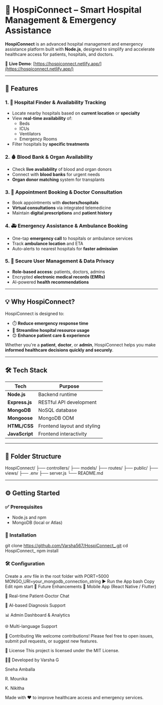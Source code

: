 # 🏥 **HospiConnect** – Smart Hospital Management & Emergency Assistance

**HospiConnect** is an advanced hospital management and emergency assistance platform built with **Node.js**, designed to simplify and accelerate healthcare access for patients, hospitals, and doctors.

🔗 **Live Demo**: [https://hospiconnect.netlify.app/](https://hospiconnect.netlify.app/)

---

## 🚀 **Features**

### 1. 🏨 **Hospital Finder & Availability Tracking**
- Locate nearby hospitals based on **current location** or **specialty**
- View **real-time availability** of:
  - Beds
  - ICUs
  - Ventilators
  - Emergency Rooms
- Filter hospitals by **specific treatments**

### 2. 🩸 **Blood Bank & Organ Availability**
- Check **live availability** of blood and organ donors
- Connect with **blood banks** for urgent needs
- **Organ donor matching** system for transplants

### 3. 📅 **Appointment Booking & Doctor Consultation**
- Book appointments with **doctors/hospitals**
- **Virtual consultations** via integrated telemedicine
- Maintain **digital prescriptions** and **patient history**

### 4. 🚑 **Emergency Assistance & Ambulance Booking**
- One-tap **emergency call** to hospitals or ambulance services
- Track **ambulance location** and ETA
- Auto-alerts to nearest hospitals for **faster admission**

### 5. 🔐 **Secure User Management & Data Privacy**
- **Role-based access**: patients, doctors, admins
- Encrypted **electronic medical records (EMRs)**
- AI-powered **health recommendations**

---

## 💡 **Why HospiConnect?**

HospiConnect is designed to:
- ⏱️ **Reduce emergency response time**
- 🏥 **Streamline hospital resource usage**
- 😊 **Enhance patient care & experience**

Whether you're a **patient**, **doctor**, or **admin**, HospiConnect helps you make **informed healthcare decisions quickly and securely**.

---

## 🛠️ **Tech Stack**

| Tech         | Purpose                                |
|--------------|----------------------------------------|
| **Node.js**  | Backend runtime                        |
| **Express.js** | RESTful API development               |
| **MongoDB**  | NoSQL database                         |
| **Mongoose** | MongoDB ODM                            |
| **HTML/CSS** | Frontend layout and styling            |
| **JavaScript** | Frontend interactivity               |

---

## 📁 **Folder Structure**

HospiConnect/
├── controllers/
├── models/
├── routes/
├── public/
├── views/
├── .env
├── server.js
└── README.md


---

## ⚙️ **Getting Started**

### ✅ Prerequisites
- Node.js and npm
- MongoDB (local or Atlas)

### 🧩 Installation


git clone https://github.com/Varsha567/HospiConnect_.git
cd HospiConnect_
npm install

### 🛠️ Configuration ###

Create a .env file in the root folder with
PORT=5000
MONGO_URI=your_mongodb_connection_string
▶️ Run the App
bash
Copy
Edit
npm start
🔮 Future Enhancements
📱 Mobile App (React Native / Flutter)

💬 Real-time Patient-Doctor Chat

🧠 AI-based Diagnosis Support

📊 Admin Dashboard & Analytics

🌐 Multi-language Support

🤝 Contributing
We welcome contributions!
Please feel free to open issues, submit pull requests, or suggest new features.

📄 License
This project is licensed under the MIT License.

👩‍💻 Developed by
Varsha G

Sneha Amballa

R. Mounika

K. Nikitha

Made with ❤️ to improve healthcare access and emergency services.
